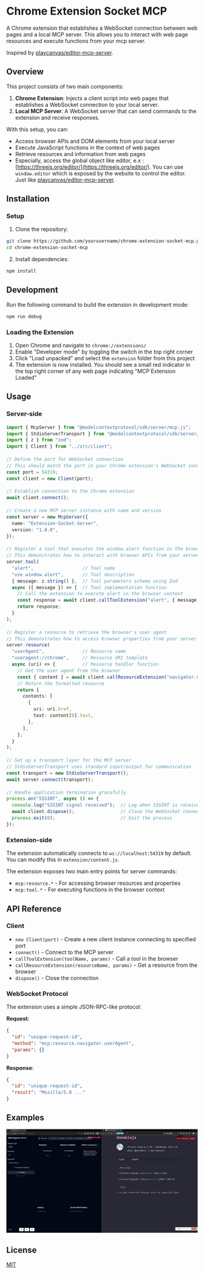 # Chrome Extension Socket MCP

A Chrome extension that establishes a WebSocket connection between web pages and a local MCP server. This allows you to interact with web page resources and execute functions from your mcp server.

Inspired by [playcanvas/editor-mcp-server](https://github.com/playcanvas/editor-mcp-server).

## Overview

This project consists of two main components:

1. **Chrome Extension**: Injects a client script into web pages that establishes a WebSocket connection to your local server.
2. **Local MCP Server**: A WebSocket server that can send commands to the extension and receive responses.

With this setup, you can:
- Access browser APIs and DOM elements from your local server
- Execute JavaScript functions in the context of web pages
- Retrieve resources and information from web pages
- Especially, access the global object like editor, e.x : [https://threejs.org/editor/](https://threejs.org/editor/). You can use `window.editor` which is exposed by the website to control the editor. Just like [playcanvas/editor-mcp-server](https://github.com/playcanvas/editor-mcp-server).

## Installation

### Setup

1. Clone the repository:
```bash
git clone https://github.com/yourusername/chrome-extension-socket-mcp.git
cd chrome-extension-socket-mcp
```

2. Install dependencies:
```bash
npm install
```

## Development

Run the following command to build the extension in development mode:

```bash
npm run debug
```

### Loading the Extension

1. Open Chrome and navigate to `chrome://extensions/`
2. Enable "Developer mode" by toggling the switch in the top right corner
3. Click "Load unpacked" and select the `extension` folder from this project
4. The extension is now installed. You should see a small red indicator in the top right corner of any web page indicating "MCP Extension Loaded"

## Usage

### Server-side

```typescript
import { McpServer } from "@modelcontextprotocol/sdk/server/mcp.js";
import { StdioServerTransport } from "@modelcontextprotocol/sdk/server/stdio.js";
import { z } from "zod"; 
import { Client } from "../src/client";

// Define the port for WebSocket connection
// This should match the port in your Chrome extension's WebSocket connection
const port = 54319;
const client = new Client(port);

// Establish connection to the Chrome extension
await client.connect();

// Create a new MCP server instance with name and version
const server = new McpServer({
  name: "Extension-Socket-Server",
  version: "1.0.0",
});

// Register a tool that executes the window.alert function in the browser
// This demonstrates how to interact with browser APIs from your server
server.tool(
  "alert",                  // Tool name
  "use window.alert",       // Tool description
  { message: z.string() },  // Tool parameters schema using Zod
  async ({ message }) => {  // Tool implementation function
    // Call the extension to execute alert in the browser context
    const response = await client.callToolExtension("alert", { message });
    return response;
  }
);

// Register a resource to retrieve the browser's user agent
// This demonstrates how to access browser properties from your server
server.resource(
  "userAgent",              // Resource name
  "useragent://chrome",     // Resource URI template
  async (uri) => {          // Resource handler function
    // Get the user agent from the browser
    const { content } = await client.callResourceExtension("navigator.userAgent");
    // Return the formatted resource
    return {
      contents: [
        {
          uri: uri.href,
          text: content[0].text,
        },
      ],
    };
  }
);

// Set up a transport layer for the MCP server
// StdioServerTransport uses standard input/output for communication
const transport = new StdioServerTransport();
await server.connect(transport);

// Handle application termination gracefully
process.on("SIGINT", async () => {
  console.log("SIGINT signal received");  // Log when SIGINT is received
  await client.dispose();                 // Close the WebSocket connection
  process.exit(0);                        // Exit the process
});
```

### Extension-side

The extension automatically connects to `ws://localhost:54319` by default. You can modify this in `extension/content.js`.

The extension exposes two main entry points for server commands:

- `mcp:resource.*` - For accessing browser resources and properties
- `mcp:tool.*` - For executing functions in the browser context

## API Reference

### Client

- `new Client(port)` - Create a new client instance connecting to specified port
- `connect()` - Connect to the MCP server
- `callToolExtension(toolName, params)` - Call a tool in the browser
- `callResourceExtension(resourceName, params)` - Get a resource from the browser
- `dispose()` - Close the connection

### WebSocket Protocol

The extension uses a simple JSON-RPC-like protocol:

**Request**:
```json
{
  "id": "unique-request-id",
  "method": "mcp:resource.navigator.userAgent",
  "params": {}
}
```

**Response**:
```json
{
  "id": "unique-request-id",
  "result": "Mozilla/5.0 ..."
}
```

## Examples

![Example](./assets/example-1.webp)

## License

[MIT](LICENSE)
